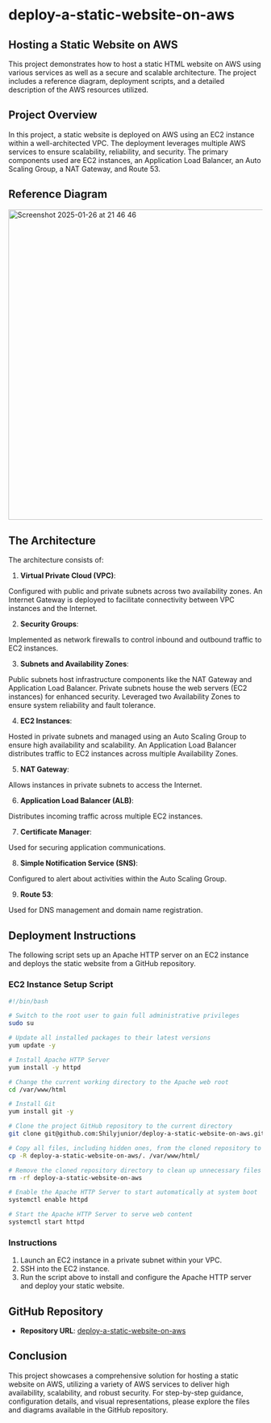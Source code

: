 # deploy-a-static-website-on-aws

## Hosting a Static Website on AWS
This project demonstrates how to host a static HTML website on AWS using various services as well as a secure and scalable architecture. The project includes a reference diagram, deployment scripts, and a detailed description of the AWS resources utilized.


## Project Overview
In this project, a static website is deployed on AWS using an EC2 instance within a well-architected VPC. The deployment leverages multiple AWS services to ensure scalability, reliability, and security. The primary components used are EC2 instances, an Application Load Balancer, an Auto Scaling Group, a NAT Gateway, and Route 53.

## Reference Diagram

<img width="615" alt="Screenshot 2025-01-26 at 21 46 46" src="https://github.com/user-attachments/assets/367d8e34-0346-43b3-a916-a967a3536524" />

## The Architecture

The architecture consists of:

1. **Virtual Private Cloud (VPC)**:

  Configured with public and private subnets across two availability zones.
  An Internet Gateway is deployed to facilitate connectivity between VPC instances and the Internet.

2. **Security Groups**:

  Implemented as network firewalls to control inbound and outbound traffic to EC2 instances.

3. **Subnets and Availability Zones**:

  Public subnets host infrastructure components like the NAT Gateway and Application Load Balancer.
  Private subnets house the web servers (EC2 instances) for enhanced security.
  Leveraged two Availability Zones to ensure system reliability and fault tolerance.

4. **EC2 Instances**:

  Hosted in private subnets and managed using an Auto Scaling Group to ensure high availability and scalability.
  An Application Load Balancer distributes traffic to EC2 instances across multiple Availability Zones.

5. **NAT Gateway**:

  Allows instances in private subnets to access the Internet.

6. **Application Load Balancer (ALB)**:
  
  Distributes incoming traffic across multiple EC2 instances.

7. **Certificate Manager**:

  Used for securing application communications.

8. **Simple Notification Service (SNS)**:

  Configured to alert about activities within the Auto Scaling Group.

9. **Route 53**:

  Used for DNS management and domain name registration.

## Deployment Instructions

The following script sets up an Apache HTTP server on an EC2 instance and deploys the static website from a GitHub repository.

### EC2 Instance Setup Script

```bash
#!/bin/bash

# Switch to the root user to gain full administrative privileges
sudo su

# Update all installed packages to their latest versions
yum update -y

# Install Apache HTTP Server
yum install -y httpd

# Change the current working directory to the Apache web root
cd /var/www/html

# Install Git
yum install git -y

# Clone the project GitHub repository to the current directory
git clone git@github.com:Shilyjunior/deploy-a-static-website-on-aws.git

# Copy all files, including hidden ones, from the cloned repository to the Apache web root
cp -R deploy-a-static-website-on-aws/. /var/www/html/

# Remove the cloned repository directory to clean up unnecessary files
rm -rf deploy-a-static-website-on-aws

# Enable the Apache HTTP Server to start automatically at system boot
systemctl enable httpd

# Start the Apache HTTP Server to serve web content
systemctl start httpd
```

### Instructions

1. Launch an EC2 instance in a private subnet within your VPC.
2. SSH into the EC2 instance.
3. Run the script above to install and configure the Apache HTTP server and deploy your static website.

## GitHub Repository

- **Repository URL**: [deploy-a-static-website-on-aws](https://github.com/Shilyjunior/deploy-a-static-website-on-aws)
  
## Conclusion

This project showcases a comprehensive solution for hosting a static website on AWS, utilizing a variety of AWS services to deliver high availability, scalability, and robust security. For step-by-step guidance, configuration details, and visual representations, please explore the files and diagrams available in the GitHub repository.
